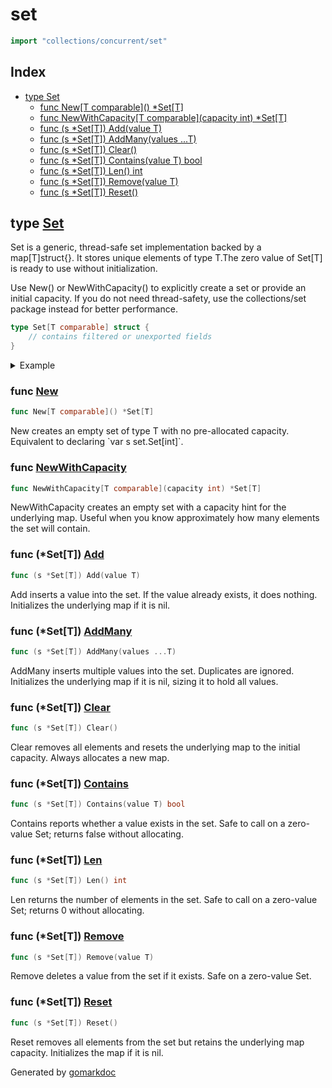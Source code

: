 <!-- Code generated by gomarkdoc. DO NOT EDIT -->

# set

```go
import "collections/concurrent/set"
```

## Index

- [type Set](<#Set>)
    - [func New\[T comparable\]\(\) \*Set\[T\]](<#New>)
    - [func NewWithCapacity\[T comparable\]\(capacity int\) \*Set\[T\]](<#NewWithCapacity>)
    - [func \(s \*Set\[T\]\) Add\(value T\)](<#Set[T].Add>)
    - [func \(s \*Set\[T\]\) AddMany\(values ...T\)](<#Set[T].AddMany>)
    - [func \(s \*Set\[T\]\) Clear\(\)](<#Set[T].Clear>)
    - [func \(s \*Set\[T\]\) Contains\(value T\) bool](<#Set[T].Contains>)
    - [func \(s \*Set\[T\]\) Len\(\) int](<#Set[T].Len>)
    - [func \(s \*Set\[T\]\) Remove\(value T\)](<#Set[T].Remove>)
    - [func \(s \*Set\[T\]\) Reset\(\)](<#Set[T].Reset>)


<a name="Set"></a>
## type [Set](<https://github.com/khavishbhundoo/collections/blob/main/concurrent/set/set.go#L11-L16>)

Set is a generic, thread\-safe set implementation backed by a map\[T\]struct\{\}. It stores unique elements of type T.The zero value of Set\[T\] is ready to use without initialization.

Use New\(\) or NewWithCapacity\(\) to explicitly create a set or provide an initial capacity. If you do not need thread\-safety, use the collections/set package instead for better performance.

```go
type Set[T comparable] struct {
    // contains filtered or unexported fields
}
```

<details><summary>Example</summary>
<p>



```go
package main

import (
        "collections/concurrent/set"
        "fmt"
        "sync"
)

func main() {
        s := set.New[int]()

        s.Add(1)
        s.Add(2)
        s.Add(3)
        fmt.Println("After Add:", s.Len())

        //The zero value of Set[T] is ready to use without initialization
        var s3 set.Set[int]
        s3.Add(1)
        fmt.Println("After Add:", s3.Len())

        // Add multiple elements at once
        s.AddMany(3, 4, 5)
        fmt.Println("After AddMany:", s.Len())

        // Check if an element exists
        fmt.Println("Contains 3?", s.Contains(3))
        fmt.Println("Contains 10?", s.Contains(10))

        // Remove an element
        s.Remove(2)
        fmt.Println("After Remove 2:", s.Len())

        // Reset the set (keeps capacity)
        s.Reset()
        fmt.Println("After Reset:", s.Len())

        // Clear the set (resets map to initial capacity)
        s.Clear()
        fmt.Println("After Clear:", s.Len())

        var wg sync.WaitGroup
        cs := set.New[int]()
        for i := 1; i <= 3; i++ {
                wg.Add(1)
                go func(v int) {
                        defer wg.Done()
                        cs.Add(v)
                }(i)
        }
        wg.Wait()
        fmt.Println(cs.Len())

        for i := 1; i <= 3; i++ {
                wg.Add(1)
                go func(v int) {
                        defer wg.Done()
                        cs.Add(v)
                        cs.Remove(v)
                }(i)
        }
        wg.Wait()
        fmt.Println(cs.Len())

}
```

#### Output

```
After Add: 3
After Add: 1
After AddMany: 5
Contains 3? true
Contains 10? false
After Remove 2: 4
After Reset: 0
After Clear: 0
3
0
```

</p>
</details>

<a name="New"></a>
### func [New](<https://github.com/khavishbhundoo/collections/blob/main/concurrent/set/set.go#L20>)

```go
func New[T comparable]() *Set[T]
```

New creates an empty set of type T with no pre\-allocated capacity. Equivalent to declaring \`var s set.Set\[int\]\`.

<a name="NewWithCapacity"></a>
### func [NewWithCapacity](<https://github.com/khavishbhundoo/collections/blob/main/concurrent/set/set.go#L29>)

```go
func NewWithCapacity[T comparable](capacity int) *Set[T]
```

NewWithCapacity creates an empty set with a capacity hint for the underlying map. Useful when you know approximately how many elements the set will contain.

<a name="Set[T].Add"></a>
### func \(\*Set\[T\]\) [Add](<https://github.com/khavishbhundoo/collections/blob/main/concurrent/set/set.go#L38>)

```go
func (s *Set[T]) Add(value T)
```

Add inserts a value into the set. If the value already exists, it does nothing. Initializes the underlying map if it is nil.

<a name="Set[T].AddMany"></a>
### func \(\*Set\[T\]\) [AddMany](<https://github.com/khavishbhundoo/collections/blob/main/concurrent/set/set.go#L49>)

```go
func (s *Set[T]) AddMany(values ...T)
```

AddMany inserts multiple values into the set. Duplicates are ignored. Initializes the underlying map if it is nil, sizing it to hold all values.

<a name="Set[T].Clear"></a>
### func \(\*Set\[T\]\) [Clear](<https://github.com/khavishbhundoo/collections/blob/main/concurrent/set/set.go#L107>)

```go
func (s *Set[T]) Clear()
```

Clear removes all elements and resets the underlying map to the initial capacity. Always allocates a new map.

<a name="Set[T].Contains"></a>
### func \(\*Set\[T\]\) [Contains](<https://github.com/khavishbhundoo/collections/blob/main/concurrent/set/set.go#L72>)

```go
func (s *Set[T]) Contains(value T) bool
```

Contains reports whether a value exists in the set. Safe to call on a zero\-value Set; returns false without allocating.

<a name="Set[T].Len"></a>
### func \(\*Set\[T\]\) [Len](<https://github.com/khavishbhundoo/collections/blob/main/concurrent/set/set.go#L84>)

```go
func (s *Set[T]) Len() int
```

Len returns the number of elements in the set. Safe to call on a zero\-value Set; returns 0 without allocating.

<a name="Set[T].Remove"></a>
### func \(\*Set\[T\]\) [Remove](<https://github.com/khavishbhundoo/collections/blob/main/concurrent/set/set.go#L61>)

```go
func (s *Set[T]) Remove(value T)
```

Remove deletes a value from the set if it exists. Safe on a zero\-value Set.

<a name="Set[T].Reset"></a>
### func \(\*Set\[T\]\) [Reset](<https://github.com/khavishbhundoo/collections/blob/main/concurrent/set/set.go#L95>)

```go
func (s *Set[T]) Reset()
```

Reset removes all elements from the set but retains the underlying map capacity. Initializes the map if it is nil.

Generated by [gomarkdoc](<https://github.com/princjef/gomarkdoc>)